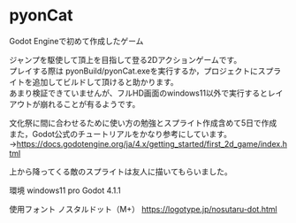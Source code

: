# pyonCat
Godot Engineで初めて作成したゲーム


ジャンプを駆使して頂上を目指して登る2Dアクションゲームです。 <br>
プレイする際は pyonBuild/pyonCat.exeを実行するか，プロジェクトにスプライトを追加してビルドして頂けると助かります。 <br>
あまり検証できていませんが、フルHD画面のwindows11以外で実行するとレイアウトが崩れることが有るようです。 <br>


文化祭に間に合わせるために使い方の勉強とスプライト作成含めて5日で作成 <br>
また，Godot公式のチュートリアルをかなり参考にしています。 <br>
→https://docs.godotengine.org/ja/4.x/getting_started/first_2d_game/index.html <br>

上から降ってくる敵のスプライトは友人に描いてもらいました。

環境
windows11 pro
Godot 4.1.1
 
使用フォント
ノスタルドット（M+）
https://logotype.jp/nosutaru-dot.html
